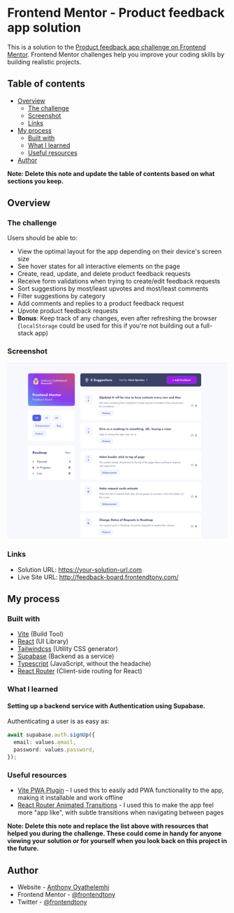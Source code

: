 # Frontend Mentor - Product feedback app solution

This is a solution to the [Product feedback app challenge on Frontend Mentor](https://www.frontendmentor.io/challenges/product-feedback-app-wbvUYqjR6). Frontend Mentor challenges help you improve your coding skills by building realistic projects.

## Table of contents

- [Overview](#overview)
  - [The challenge](#the-challenge)
  - [Screenshot](#screenshot)
  - [Links](#links)
- [My process](#my-process)
  - [Built with](#built-with)
  - [What I learned](#what-i-learned)
  - [Useful resources](#useful-resources)
- [Author](#author)

**Note: Delete this note and update the table of contents based on what sections you keep.**

## Overview

### The challenge

Users should be able to:

- View the optimal layout for the app depending on their device's screen size
- See hover states for all interactive elements on the page
- Create, read, update, and delete product feedback requests
- Receive form validations when trying to create/edit feedback requests
- Sort suggestions by most/least upvotes and most/least comments
- Filter suggestions by category
- Add comments and replies to a product feedback request
- Upvote product feedback requests
- **Bonus**: Keep track of any changes, even after refreshing the browser (`localStorage` could be used for this if you're not building out a full-stack app)

### Screenshot

![](./screenshot.png)

### Links

- Solution URL: https://your-solution-url.com
- Live Site URL: http://feedback-board.frontendtony.com/

## My process

### Built with

- [Vite](https://vitejs.dev/) (Build Tool)
- [React](https://reactjs.org/) (UI Library)
- [Tailwindcss](http://tailwindcss.com/) (Utility CSS generator)
- [Supabase](https://supabase.io/) (Backend as a service)
- [Typescript](https://www.typescriptlang.org/) (JavaScript, without the headache)
- [React Router](https://reactrouter.com/web/guides/quick-start) (Client-side routing for React)

### What I learned

#### Setting up a backend service with Authentication using Supabase.

Authenticating a user is as easy as:

```ts
await supabase.auth.signUp({
  email: values.email,
  password: values.password,
});
```

### Useful resources

- [Vite PWA Plugin](https://vite-plugin-pwa.netlify.app/) - I used this to easily add PWA functionality to the app, making it installable and work offline
- [React Router Animated Transitions](https://reactrouter.com/web/example/animated-transitions) - I used this to make the app feel more "app like", with subtle transitions when navigating between pages

**Note: Delete this note and replace the list above with resources that helped you during the challenge. These could come in handy for anyone viewing your solution or for yourself when you look back on this project in the future.**

## Author

- Website - [Anthony Oyathelemhi](https://frontendtony.com)
- Frontend Mentor - [@frontendtony](https://www.frontendmentor.io/profile/frontendtony)
- Twitter - [@frontendtony](https://www.twitter.com/frontendtony)
